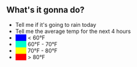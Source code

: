 ## What's it gonna do?

* Tell me if it's going to rain today
* Tell me the average temp for the next 4 hours
* <span style="display: inline-block; background-color: #0000ff; width: 2em">&nbsp;</span> < 60°F
* <span style="display: inline-block; background-color: #00ffcc; width: 2em">&nbsp;</span> 60°F - 70°F
* <span style="display: inline-block; background-color: #ffff00; width: 2em">&nbsp;</span> 70°F - 80°F
* <span style="display: inline-block; background-color: #ff0000; width: 2em">&nbsp;</span> > 80°F

